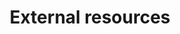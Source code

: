 ---
title: External resources
order: 4
links:
  - text: "Renting with cats (Cat Chat)"
    url: "https://www.catchat.org/index.php/renting-with-cats"
  - text: "Moving house and travelling with cats (Blue Cross)"
    url: "https://www.bluecross.org.uk/pet-advice/moving-house-and-travelling-cats"
  - text: "Moving house with your cat (Vets 4 Pets)"
    url: "https://www.vets4pets.com/pet-health-advice/cat-advice/moving-house-with-your-cat/"
  - text: "Moving house with pets (PDSA)"
    url: "https://www.pdsa.org.uk/taking-care-of-your-pet/looking-after-your-pet/all-pets/moving-home-with-your-pet"
  - text: "Moving house with your cat (Purina)"
    url: "https://www.purina.co.uk/cats/behaviour-and-training/moving-and-travelling/moving-house-with-your-cat"
  - text: "How to reduce stress for your pets when moving (YourHomeStyle)"
    url: "https://www.youtube.com/watch?v=WybEckDPFuw"
  - text: "Renting with pets (Propertymark)"
    url: "https://www.propertymark.co.uk/professional-standards/consumer-guides/tenants/renting-with-pets.html"
---